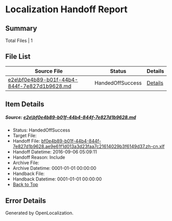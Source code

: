 # <a name='report-top'></a> Localization Handoff Report

## Summary
 Total Files | 1

## File List
 Source File | Status | Details 
 ----------- | ------ | ------- 
 [e2e\bf0e4b89-b01f-44b4-844f-7e827d1b9628.md](https://github.com/OpenLocalizationTestOrg/ol-test0/blob/efc77b4f2d07eb1c914582117ef4b1203dfe8455/e2e/bf0e4b89-b01f-44b4-844f-7e827d1b9628.md) | HandedOffSuccess | [Details](#aa70b387fdc19af979416843c7ae2a23c89916484)

## Item Details
##### <a name='aa70b387fdc19af979416843c7ae2a23c89916484'></a> Source: [e2e\bf0e4b89-b01f-44b4-844f-7e827d1b9628.md](https://github.com/OpenLocalizationTestOrg/ol-test0/blob/efc77b4f2d07eb1c914582117ef4b1203dfe8455/e2e/bf0e4b89-b01f-44b4-844f-7e827d1b9628.md)
* Status: HandedOffSuccess
* Target File: 
* Handoff File: [bf0e4b89-b01f-44b4-844f-7e827d1b9628.ae9e61f1d013a3d23faa7c21614029b3f6149d37.zh-cn.xlf](https://github.com/OpenLocalizationTestOrg/ol-test0-handoff/blob/f81df99681f5913be8ed519a110ae86c8627959d/ol-handoff/OpenLocalizationTestOrg/ol-test0-zhcn/ci/ht/bf0e4b89-b01f-44b4-844f-7e827d1b9628.ae9e61f1d013a3d23faa7c21614029b3f6149d37.zh-cn.xlf)
* Handoff Datetime: 2016-09-06 05:09:11
* Handoff Reason: Include
* Archive File: 
* Archive Datetime: 0001-01-01 00:00:00
* Handback File: 
* Handback Datetime: 0001-01-01 00:00:00
* [Back to Top](#report-top)


## Error Details

Generated by OpenLocalization.
